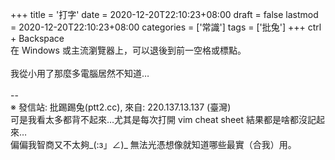 +++
title = '打字'
date = 2020-12-20T22:10:23+08:00
draft = false
lastmod = 2020-12-20T22:10:23+08:00
categories = ['常識']
tags = ['批兔']
+++
ctrl + Backspace<br>
在 Windows 或主流瀏覽器上，可以退後到前一空格或標點。<br>
<br>
我從小用了那麼多電腦居然不知道…<br>
<br>
--<br>
※ 發信站: 批踢踢兔(ptt2.cc), 來自: 220.137.13.137 (臺灣)<br>
可是我看太多都背不起來…尤其是每次打開 vim cheat sheet 結果都是啥都沒記起來…<br>
偏偏我智商又不太夠_(:з」∠)_ 無法光憑想像就知道哪些最實（合我）用。<br>
